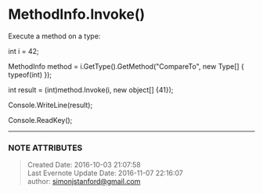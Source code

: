 # MethodInfo.Invoke()

Execute a method on a type:

  

int i = 42;

  

MethodInfo method = i.GetType().GetMethod("CompareTo", new Type[] {
typeof(int) });

int result = (int)method.Invoke(i, new object[] {41});

  

Console.WriteLine(result);

Console.ReadKey();

  


---
### NOTE ATTRIBUTES
>Created Date: 2016-10-03 21:07:58  
>Last Evernote Update Date: 2016-11-07 22:16:07  
>author: simonjstanford@gmail.com  
<!--stackedit_data:
eyJoaXN0b3J5IjpbMTY0MDU4NDQ3OF19
-->